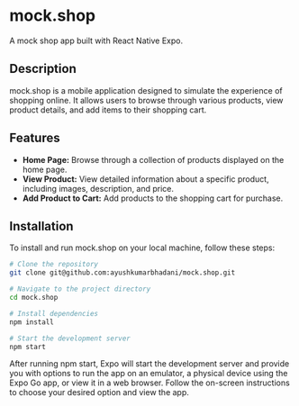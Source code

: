 # mock.shop

A mock shop app built with React Native Expo.

## Description

mock.shop is a mobile application designed to simulate the experience of shopping online. It allows users to browse through various products, view product details, and add items to their shopping cart.

## Features

- **Home Page:** Browse through a collection of products displayed on the home page.
- **View Product:** View detailed information about a specific product, including images, description, and price.
- **Add Product to Cart:** Add products to the shopping cart for purchase.

## Installation

To install and run mock.shop on your local machine, follow these steps:

```bash
# Clone the repository
git clone git@github.com:ayushkumarbhadani/mock.shop.git

# Navigate to the project directory
cd mock.shop

# Install dependencies
npm install

# Start the development server
npm start

```

After running npm start, Expo will start the development server and provide you with options to run the app on an emulator, a physical device using the Expo Go app, or view it in a web browser. Follow the on-screen instructions to choose your desired option and view the app.
